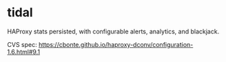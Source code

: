 # tidal
HAProxy stats persisted, with configurable alerts, analytics, and blackjack.

CVS spec: https://cbonte.github.io/haproxy-dconv/configuration-1.6.html#9.1
